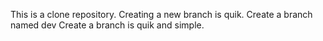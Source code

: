 This is a clone repository.
Creating a new branch is quik.
Create a branch named dev
Create a branch is quik and simple.
